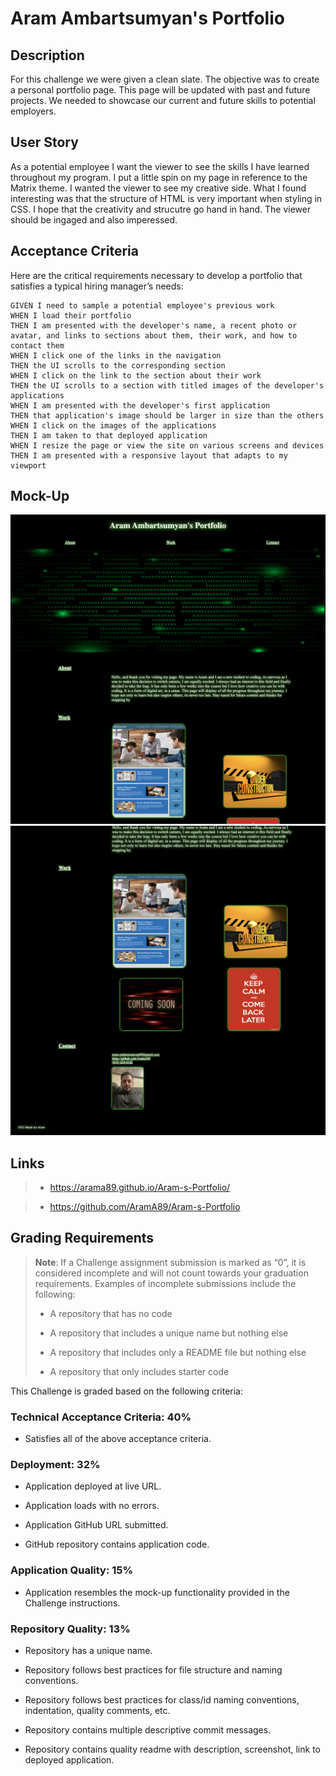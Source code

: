 # Aram Ambartsumyan's Portfolio

## Description
For this challenge we were given a clean slate. The objective was to create a personal portfolio page. This page will be updated with past and future projects. We needed to showcase our current and future skills to potential employers. 

## User Story
As a potential employee I want the viewer to see the skills I have learned throughout my program. I put a little spin on my page in reference to the Matrix theme. I wanted the viewer to see my creative side. What I found interesting was that the structure of HTML is very important when styling in CSS. I hope that the creativity and strucutre go hand in hand. The viewer should be ingaged and also imperessed.

## Acceptance Criteria

Here are the critical requirements necessary to develop a portfolio that satisfies a typical hiring manager’s needs:

```
GIVEN I need to sample a potential employee's previous work
WHEN I load their portfolio
THEN I am presented with the developer's name, a recent photo or avatar, and links to sections about them, their work, and how to contact them
WHEN I click one of the links in the navigation
THEN the UI scrolls to the corresponding section
WHEN I click on the link to the section about their work
THEN the UI scrolls to a section with titled images of the developer's applications
WHEN I am presented with the developer's first application
THEN that application's image should be larger in size than the others
WHEN I click on the images of the applications
THEN I am taken to that deployed application
WHEN I resize the page or view the site on various screens and devices
THEN I am presented with a responsive layout that adapts to my viewport
```

## Mock-Up

![](assets/images/aram.port.jpg)
![](assets/images/aram.port2.jpg)

## Links

> * https://arama89.github.io/Aram-s-Portfolio/

> * https://github.com/AramA89/Aram-s-Portfolio

## Grading Requirements

> **Note**: If a Challenge assignment submission is marked as “0”, it is considered incomplete and will not count towards your graduation requirements. Examples of incomplete submissions include the following:
>
> * A repository that has no code
>
> * A repository that includes a unique name but nothing else
>
> * A repository that includes only a README file but nothing else
>
> * A repository that only includes starter code

This Challenge is graded based on the following criteria: 

### Technical Acceptance Criteria: 40%

* Satisfies all of the above acceptance criteria.

### Deployment: 32%

* Application deployed at live URL.

* Application loads with no errors.

* Application GitHub URL submitted.

* GitHub repository contains application code.

### Application Quality: 15%

* Application resembles the mock-up functionality provided in the Challenge instructions.

### Repository Quality: 13%

* Repository has a unique name.

* Repository follows best practices for file structure and naming conventions.

* Repository follows best practices for class/id naming conventions, indentation, quality comments, etc.

* Repository contains multiple descriptive commit messages.

* Repository contains quality readme with description, screenshot, link to deployed application.
